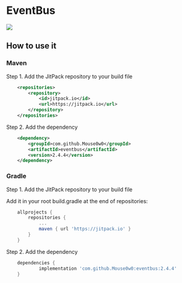 # EventBus
[![](https://jitpack.io/v/Mouse0w0/EventBus.svg)](https://jitpack.io/#Mouse0w0/eventbus)

## How to use it

### Maven
Step 1. Add the JitPack repository to your build file

```xml
	<repositories>
		<repository>
		    <id>jitpack.io</id>
		    <url>https://jitpack.io</url>
		</repository>
	</repositories>
```
Step 2. Add the dependency
```xml
	<dependency>
	    <groupId>com.github.Mouse0w0</groupId>
	    <artifactId>eventbus</artifactId>
	    <version>2.4.4</version>
	</dependency>
```
### Gradle
Step 1. Add the JitPack repository to your build file

Add it in your root build.gradle at the end of repositories:
```gradle
	allprojects {
		repositories {
			...
			maven { url 'https://jitpack.io' }
		}
	}
```
Step 2. Add the dependency
```gradle
	dependencies {
	        implementation 'com.github.Mouse0w0:eventbus:2.4.4'
	}
```
